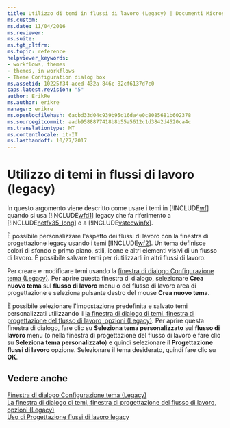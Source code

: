 ```yaml
---
title: Utilizzo di temi in flussi di lavoro (Legacy) | Documenti Microsoft
ms.custom: 
ms.date: 11/04/2016
ms.reviewer: 
ms.suite: 
ms.tgt_pltfrm: 
ms.topic: reference
helpviewer_keywords:
- workflows, themes
- themes, in workflows
- Theme Configuration dialog box
ms.assetid: 10225f34-aced-432a-846c-82cf6137d7c0
caps.latest.revision: "5"
author: ErikRe
ms.author: erikre
manager: erikre
ms.openlocfilehash: 6acbd33d04c939b95d16da4e0c8085681b602378
ms.sourcegitcommit: aadb9588877418b8b55a5612c1d3842d4520ca4c
ms.translationtype: MT
ms.contentlocale: it-IT
ms.lasthandoff: 10/27/2017
---
```

# <a name="using-themes-in-workflows-legacy"></a>Utilizzo di temi in flussi di lavoro (legacy)
In questo argomento viene descritto come usare i temi in [!INCLUDE[wf](../workflow-designer/includes/wf_md.md)] quando si usa [!INCLUDE[wfd1](../workflow-designer/includes/wfd1_md.md)] legacy che fa riferimento a [!INCLUDE[netfx35_long](../workflow-designer/includes/netfx35_long_md.md)] o a [!INCLUDE[vstecwinfx](../workflow-designer/includes/vstecwinfx_md.md)].  
  
 È possibile personalizzare l'aspetto dei flussi di lavoro con la finestra di progettazione legacy usando i temi [!INCLUDE[wf2](../workflow-designer/includes/wf2_md.md)]. Un tema definisce colori di sfondo e primo piano, stili, icone e altri elementi visivi di un flusso di lavoro. È possibile salvare temi per riutilizzarli in altri flussi di lavoro.  
  
 Per creare e modificare temi usando la [finestra di dialogo Configurazione tema (Legacy)](../workflow-designer/theme-configuration-dialog-box-legacy.md). Per aprire questa finestra di dialogo, selezionare **Crea nuovo tema** sul **flusso di lavoro** menu o del flusso di lavoro area di progettazione e seleziona pulsante destro del mouse **Crea nuovo tema**.  
  
 È possibile selezionare l'impostazione predefinita e salvato temi personalizzati utilizzando il [la finestra di dialogo di temi, finestra di progettazione del flusso di lavoro, opzioni (Legacy)](../workflow-designer/themes-workflow-designer-options-dialog-box-legacy.md). Per aprire questa finestra di dialogo, fare clic su **Seleziona tema personalizzato** sul **flusso di lavoro** menu (o nella finestra di progettazione del flusso di lavoro e fare clic su **Seleziona tema personalizzato**) e quindi selezionare il **Progettazione flussi di lavoro** opzione. Selezionare il tema desiderato, quindi fare clic su **OK**.  
  
## <a name="see-also"></a>Vedere anche  
 [Finestra di dialogo Configurazione tema (Legacy)](../workflow-designer/theme-configuration-dialog-box-legacy.md)   
 [La finestra di dialogo di temi, finestra di progettazione del flusso di lavoro, opzioni (Legacy)](../workflow-designer/themes-workflow-designer-options-dialog-box-legacy.md)   
 [Uso di Progettazione flussi di lavoro legacy](../workflow-designer/using-the-legacy-workflow-designer.md)